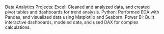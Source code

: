 
Data Analytics Projects:  Excel: Cleaned and analyzed data, and created pivot tables and dashboards for trend analysis. Python: Performed EDA with Pandas, and visualized data using Matplotlib and Seaborn. Power BI: Built interactive dashboards, modeled data, and used DAX for complex calculations.
